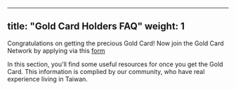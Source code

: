 
---
title: "Gold Card Holders FAQ"
weight: 1
---

Congratulations on getting the precious Gold Card! Now join the Gold Card Network by applying via this [form](https://forms.gle/K88uVy2jMW61DpT2A)

In this section, you'll find some useful resources for once you get the Gold Card. This information is complied by our community, who have real experience living in Taiwan.
